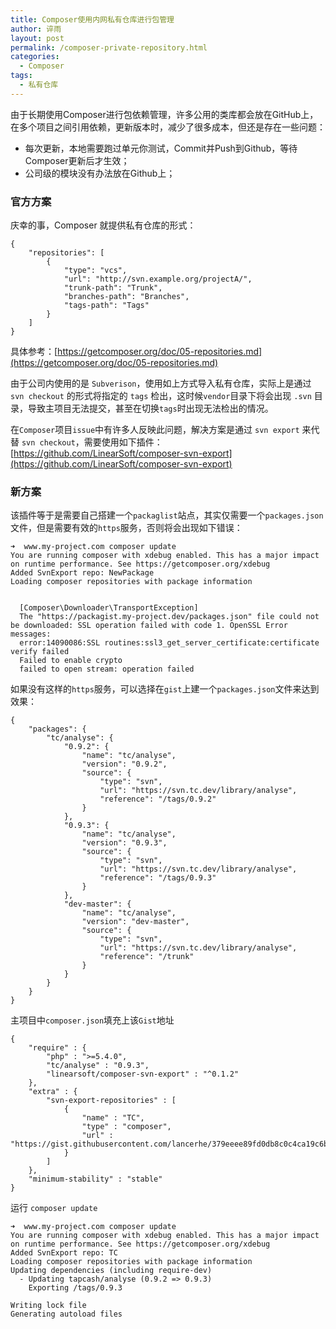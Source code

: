```yaml
---
title: Composer使用内网私有仓库进行包管理
author: 谇雨
layout: post
permalink: /composer-private-repository.html
categories:
  - Composer
tags:
  - 私有仓库
---
```


由于长期使用Composer进行包依赖管理，许多公用的类库都会放在GitHub上，在多个项目之间引用依赖，更新版本时，减少了很多成本，但还是存在一些问题：

* 每次更新，本地需要跑过单元你测试，Commit并Push到Github，等待Composer更新后才生效；
* 公司级的模块没有办法放在Github上；

### 官方方案

庆幸的事，Composer 就提供私有仓库的形式：

	{
	    "repositories": [
	        {
	            "type": "vcs",
	            "url": "http://svn.example.org/projectA/",
	            "trunk-path": "Trunk",
	            "branches-path": "Branches",
	            "tags-path": "Tags"
	        }
	    ]
	}


具体参考：[https://getcomposer.org/doc/05-repositories.md](https://getcomposer.org/doc/05-repositories.md)

由于公司内使用的是 `Subverison`，使用如上方式导入私有仓库，实际上是通过 `svn checkout` 的形式将指定的 `tags` 检出，这时候`vendor`目录下将会出现 `.svn` 目录，导致主项目无法提交，甚至在切换`tags`时出现无法检出的情况。

在`Composer`项目`issue`中有许多人反映此问题，解决方案是通过 `svn export` 来代替 `svn checkout`，需要使用如下插件：  
[https://github.com/LinearSoft/composer-svn-export](https://github.com/LinearSoft/composer-svn-export)

### 新方案

该插件等于是需要自己搭建一个`packaglist`站点，其实仅需要一个`packages.json`文件，但是需要有效的`https`服务，否则将会出现如下错误：

	➜  www.my-project.com composer update
	You are running composer with xdebug enabled. This has a major impact on runtime performance. See https://getcomposer.org/xdebug
	Added SvnExport repo: NewPackage
	Loading composer repositories with package information
	
	                                                                                                                                             
	  [Composer\Downloader\TransportException]                                                                                                   
	  The "https://packagist.my-project.dev/packages.json" file could not be downloaded: SSL operation failed with code 1. OpenSSL Error messages:  
	  error:14090086:SSL routines:ssl3_get_server_certificate:certificate verify failed                                                          
	  Failed to enable crypto                                                                                                                    
	  failed to open stream: operation failed         


如果没有这样的`https`服务，可以选择在`gist`上建一个`packages.json`文件来达到效果：

	{
	    "packages": {
	        "tc/analyse": {
	            "0.9.2": {
	                "name": "tc/analyse",
	                "version": "0.9.2",
	                "source": {
	                    "type": "svn",
	                    "url": "https://svn.tc.dev/library/analyse",
	                    "reference": "/tags/0.9.2"
	                }
	            },
	            "0.9.3": {
	                "name": "tc/analyse",
	                "version": "0.9.3",
	                "source": {
	                    "type": "svn",
	                    "url": "https://svn.tc.dev/library/analyse",
	                    "reference": "/tags/0.9.3"
	                }
	            },
	            "dev-master": {
	                "name": "tc/analyse",
	                "version": "dev-master",
	                "source": {
	                    "type": "svn",
	                    "url": "https://svn.tc.dev/library/analyse",
	                    "reference": "/trunk"
	                }
	            }
	        }
	    }
	}

主项目中`composer.json`填充上该`Gist`地址

	{
	    "require" : {
	        "php" : ">=5.4.0",
	        "tc/analyse" : "0.9.3",
	        "linearsoft/composer-svn-export" : "^0.1.2"
	    },
	    "extra" : {
	        "svn-export-repositories" : [
	            {
	                "name" : "TC",
	                "type" : "composer",
	                "url" : "https://gist.githubusercontent.com/lancerhe/379eeee89fd0db8c0c4ca19c6bddas2f/raw/915a720635949c9d4013746845b952f88af358db"
	            }
	        ]
	    },
	    "minimum-stability" : "stable"
	}

运行 `composer update`

	➜  www.my-project.com composer update
	You are running composer with xdebug enabled. This has a major impact on runtime performance. See https://getcomposer.org/xdebug
	Added SvnExport repo: TC
	Loading composer repositories with package information
	Updating dependencies (including require-dev)
	  - Updating tapcash/analyse (0.9.2 => 0.9.3)
	    Exporting /tags/0.9.3
	
	Writing lock file
	Generating autoload files